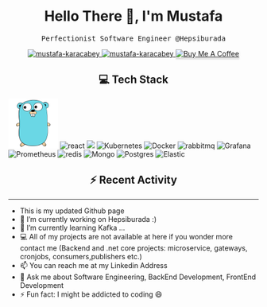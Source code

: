<h1 align="center">Hello There 👋, I'm Mustafa</h1>
<p align="center">
  <samp> Perfectionist Software Engineer @Hepsiburada</samp>
</p>
<p align="center">
  <a href="https://www.linkedin.com/in/mustafa-karacabey-2046741a3/" target="blank">
    <img src="https://img.shields.io/badge/linkedin-%230077B5.svg?&style=for-the-badge&logo=linkedin&logoColor=white" alt="mustafa-karacabey" />
  </a>
  <a href="https://medium.com/@mustafa.karacabey.engineerx" target="blank">
    <img src="https://img.shields.io/badge/medium-%2312100E.svg?&style=for-the-badge&logo=medium&logoColor=white" alt="mustafa-karacabey" />
  </a>
  <a href="https://www.buymeacoffee.com/MasterMara" target="_blank"><img src="https://www.buymeacoffee.com/assets/img/custom_images/orange_img.png" alt="Buy Me A Coffee" style="height: 41px !important;width: 174px !important;box-shadow: 0px 3px 2px 0px rgba(190, 190, 190, 0.5) !important;-webkit-box-shadow: 0px 3px 2px 0px rgba(190, 190, 190, 0.5) !important;" ></a>

</p>
<h2 align="center"> 💻 Tech Stack</h2>
<p align="left">
  <img src="https://raw.githubusercontent.com/devicons/devicon/master/icons/go/go-original.svg" alt="react" width="100"/>
  <img src="https://upload.wikimedia.org/wikipedia/commons/4/4f/Csharp_Logo.png" alt="react" width="120"/>
  <img src="https://upload.wikimedia.org/wikipedia/commons/e/ee/.NET_Core_Logo.svg" width="100">
  <img src="https://www.vectorlogo.zone/logos/kubernetes/kubernetes-icon.svg" alt="Kubernetes" width="100"/>
  <img src="https://www.vectorlogo.zone/logos/docker/docker-ar21.svg" alt="Docker" width="200">
  <img src="https://www.vectorlogo.zone/logos/rabbitmq/rabbitmq-ar21.svg" alt="rabbitmq" width="200"/>
  <img src="https://upload.wikimedia.org/wikipedia/en/thumb/a/a1/Grafana_logo.svg/1200px-Grafana_logo.svg.png" alt="Grafana" width="90">
  <img src="https://upload.wikimedia.org/wikipedia/commons/thumb/3/38/Prometheus_software_logo.svg/1200px-Prometheus_software_logo.svg.png" alt="Prometheus" width="90">
  <img src="https://www.vectorlogo.zone/logos/redis/redis-ar21.svg" alt="redis"width="200"/>
  <img src="https://miro.medium.com/max/640/1*doAg1_fMQKWFoub-6gwUiQ.png" alt="Mongo" width="120">
  <img src="https://images.g2crowd.com/uploads/product/image/large_detail/large_detail_251be2af3ae607c45c14e816eaa1cf41/postgresql.png" alt="Postgres" width="120">
<img src="https://upload.wikimedia.org/wikipedia/en/thumb/9/97/Elastic_NV_logo.svg/1200px-Elastic_NV_logo.svg.png" alt="Elastic" width="140">
</p>
<h2 align="center"> ⚡ Recent Activity</h2>
<hr>

- This is my updated Github page
- 🔭 I’m  currently working on Hepsiburada :)
- 🌱 I’m currently learning Kafka ...
- 💻 All of my projects are not available at here if you wonder more contact me (Backend and .net core projects: microservice, gateways, cronjobs, consumers,publishers etc.)
- 📫 You can reach me at my Linkedin Address
- 💬 Ask me about Software Engineering, BackEnd Development, FrontEnd Development
- ⚡ Fun fact: I might be addicted to coding 😄

<!--
**MasterMara/MasterMara** is a ✨ _special_ ✨ repository because its `README.md` (this file) appears on your GitHub profile.

Here are some ideas to get you started:

- 🔭 I’m currently working on ...
- 🌱 I’m currently learning ...
- 👯 I’m looking to collaborate on ...
- 🤔 I’m looking for help with ...
- 💬 Ask me about ...
- 📫 How to reach me: ...
- 😄 Pronouns: ...
- ⚡ Fun fact: ...
-->
